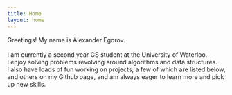 ```yaml
---
title: Home
layout: home
---
```


Greetings! My name is <span class="my-name">Alexander Egorov</span>.<br><br>
I am currently a second year CS student at the University of Waterloo.<br>
I enjoy solving problems revolving around algorithms and data structures.<br>
I also have loads of fun working on projects, a few of which are listed below,<br>
and others on my Github page,
and am always eager to learn more and pick up new skills.<br>